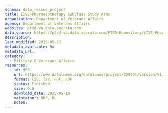 ```yaml
---
schema: data_rescue_project 
title: LIVE-Pharmacotherapy Subclass Study Arms
organization: Department of Veterans Affairs
agency: Department of Veterans Affairs
websites: ptsd-va.data.socrata.com
data_source: https://ptsd-va.data.socrata.com/PTSD-Repository/LIVE-Pharmacotherapy-Subclass-Study-Arms/8y3p-kqh9
description: 
last_modified: 2025-05-13
metadata_available: No
metadata_url: 
category:
  - Military & Veterans Affairs 
resources:
  - id: 965
    url: https://www.datalumos.org/datalumos/project/229201/version/V1/view
    format: CSV, TSV, PDF, RDF
    status: Finished
    size: 0.0
    download_date: 2025-05-10
    maintainer: DRP, DL
    notes: 
---
```

